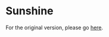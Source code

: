 Sunshine
========

For the original version, please go [here](https://github.com/udacity/Sunshine).
